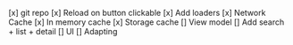[x] git repo
[x] Reload on button clickable
[x] Add loaders
[x] Network Cache
[x] In memory cache
[x] Storage cache
[] View model
[] Add search + list + detail
[] UI
[] Adapting
